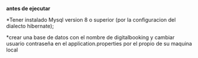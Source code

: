 
**antes de ejecutar**

*Tener instalado Mysql version 8 o superior
(por la configuracion del dialecto hibernate);

*crear una base de datos con el nombre de digitalbooking y
cambiar usuario contraseña en el application.properties por el propio de su maquina local